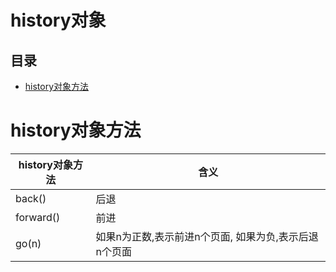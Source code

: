 # history对象

## 目录

*   [history对象方法](#history对象方法)

# history对象方法

| history对象方法 | 含义                             |
| ----------- | ------------------------------ |
| back()      | 后退                             |
| forward()   | 前进                             |
| go(n)       | 如果n为正数,表示前进n个页面, 如果为负,表示后退n个页面 |
